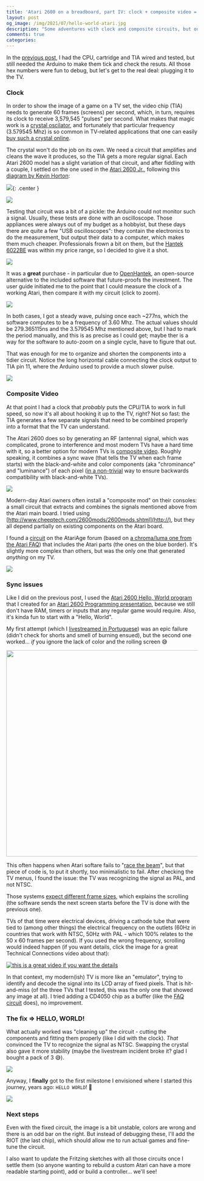 ```yaml
---
title: 'Atari 2600 on a breadboard, part IV: clock + composite video = Hello, World!'
layout: post
og_image: /img/2021/07/hello-world-atari.jpg
description: "Some adventures with clock and composite circuits, but our baby now talks to the TV set!"
comments: true
categories:
---
```


In the [previous post](https://chester.me/archives/2021/06/atari-2600-on-a-breadboard-part-3-tidying-up-and-adding-the-TIA-video-chipe/), I had the CPU, cartridge and TIA wired and tested, but still needed the Arduino to make them tick and check the resuts. All those hex numbers were fun to debug, but let's get to the real deal: plugging it to the TV.

<!--more-->

### Clock
In order to show the image of a game on a TV set, the video chip (TIA) needs to generate 60 frames (screens) per second, which, in turn, requires its clock to receive 3,579,545 "pulses" per second. What makes that magic work is a  [crystal oscilator](https://en.wikipedia.org/wiki/Crystal_oscillator), and fortunately that particular frequency (3.579545 Mhz) is so common in TV-related applications that one can easily [buy such a crystal online](https://www.walmart.ca/en/ip/3-x-3-579545-MHz-Crystal-Oscillator-HC-49S-Low-Profile/7DRO8USL2ETL).

The crystal won't do the job on its own. We need a circuit that amplifies and cleans the wave it produces, so the TIA gets a more regular signal. Each Atari 2600 model has a slight variation of that circuit, and after fiddling with a couple, I settled on the one used in the [Atari 2600 Jr.](http://www.atarimuseum.com/videogames/consoles/2600/atari2600jr.html), following this [diagram by Kevin Horton](http://www.kevtris.org/2600/2600schemo.html):

![](/img/2021/07/2600osc.gif){: .center }

![](/img/2021/07/clock-circuit-rough.jpeg)

Testing that circuit was a bit of a pickle: the Arduino could not monitor such a signal. Usually, these tests are done with an oscilloscope. Those appliances were always out of my budget as a hobbyist, but these days there are quite a few "USB oscilloscopes": they contain the electronics to do the measurement, but output their data to a computer, which makes them much cheaper. Professionals frown a bit on them, but the [Hantek 6022BE](https://www.amazon.ca/gp/product/B009H4AYII/) was within my price range, so I decided to give it a shot.

[![](/img/2021/07/oscilloscope-board-and-computer.jpeg)](/img/2021/07/oscilloscope-board-and-computer.jpeg)

It was a **great** purchase - in particular due to [OpenHantek](http://openhantek.org/), an open-source alternative to the included software that future-proofs the investment. The user guide initiated me to the point that I could measure the clock of a working Atari, then compare it with my circuit (click to zoom).

[![](/img/2021/07/clock.png)](/img/2021/07/clock.png)

In both cases, I got a steady wave, pulsing once each ~277ns, which the software computes to be a frequency of 3.60 Mhz. The actual values should be 279.365115ns and the 3.579545 Mhz mentioned above, but I had to mark the period manually, and this is as precise as I could get; maybe ther is a way for the software to auto-zoom on a single cycle, have to figure that out.

That was enough for me to organize and shorten the components into a tidier circuit. Notice the long horizontal cable connecting the clock output to TIA pin 11, where the Arduino used to provide a much slower pulse.

![](/img/2021/07/clock-final-with-tia.jpeg)
### Composite Video
At that point I had a clock that _probably_ puts the CPU/TIA to work in full speed, so now it's all about hooking it up to the TV, right? Not so fast: the TIA generates a few separate signals that need to be combined properly into a format that the TV can understand.

The Atari 2600 does so by generating an RF (antenna) signal, which was complicated, prone to interference and most modern TVs have a hard time with it, so a better option for modern TVs is [composite video](https://en.wikipedia.org/wiki/Composite_video). Roughly speaking, it combines a sync wave (that tells the TV when each frame starts) with the black-and-white and color components (aka "chrominance" and "luminance") of each pixel ([in a non-trivial](http://rfcafe.com/references/radio-news/color-tv-ntsc-system-radio-television-news-april-1954.htm) way to ensure backwards compatibility with black-and-white TVs).

[![](/img/2021/07/color-chart.png
)](/img/2021/07/color-chart.png
)

Modern-day Atari owners often install a "composite mod" on their consoles: a small circuit that extracts and combines the signals mentioned above from the Atari main board. I tried using [http://www.cheeptech.com/2600mods/2600mods.shtml](http://), but they all depend partially on existing components on the Atari board.

I found a [circuit](https://atariage.com/forums/topic/215414-composite-av-from-tia-chip/?do=findComment&comment=3065838) on the AtariAge forum (based on [a chroma/luma one from the Atari FAQ](https://www.atariage.com/2600/faq/index.html?SystemID=2600#composite)) that includes the Atari parts (the ones on the blue border). It's slightly more complex than others, but was the only one that generated  _anything_ on my TV.


[![](/img/2021/07/composite-circuit-from-parafin.png
)](/img/2021/07/composite-circuit-from-parafin.png
)

### Sync issues
Like I did on the previous post, I used the [Atari 2600 Hello, World program](https://gist.github.com/chesterbr/5864935) that I created for an [Atari 2600 Programming presentation](https://www.slideshare.net/chesterbr/atari-2600programming), because we still don't have RAM, timers or inputs that any regular game would require. Also, it's kinda fun to start with a "Hello, World".

My first attempt (which I [livestreamed in Portuguese](https://www.instagram.com/tv/CQoftoNF3zz/?utm_source=ig_web_copy_link)) was an epic failure (didn't check for shorts and smell of burning ensued), but the second one worked... _if_ you ignore the lack of color and the rolling screen 😅

<img src="/img/2021/07/scrolling.gif" alt="" class="center" style="width:700px; height:543px">

This often happens when Atari softare fails to "[race the beam](https://en.wikipedia.org/wiki/Racing_the_Beam)", but that piece of code is, to put it shortly, too minimalistic to fail. After checking the TV menus, I found the issue: the TV was recognizing the signal as PAL, and not NTSC.

Those systems [expect different frame sizes](https://www.spiceware.org/atari_ntsc_pal_secam.html), which explains the scrolling (the software sends the next screen starts before the TV is done with the previous one).

TVs of that time were electrical devices, driving a cathode tube that were tied to (among other things) the electrical frequency on the outlets (60Hz in countries that work with NTSC, 50Hz with PAL - which 100% relates to the 50 x 60 frames per second). If you used the wrong frequency, scrolling would indeed happen (if you want details, click the image for a great Technical Connections video about that):

[![this is a great video if you want the details](/img/2021/07/scrolling-person.jpg)](https://www.youtube.com/watch?v=l4UgZBs7ZGo)

In that context, my modern(ish) TV is more like an "emulator", trying to identify and decode the signal into its LCD array of fixed pixels. That is hit-and-miss (of the three TVs that I tested, this was the only one that showed any image at all). I tried adding a CD4050 chip as a buffer (like the [FAQ circuit](https://www.atariage.com/2600/faq/index.html?SystemID=2600#composite) does), no improvement.

### The fix => HELLO, WORLD!

What actually worked was "cleaning up" the circuit - cutting the components and fitting them properly (like I did with the clock). _That_ convinced the TV to recognize the signal as NTSC. Swapping the crystal also gave it more stability (maybe the livestream incident broke it? glad I bought a pack of 3 😅).

![](/img/2021/07/composite-final.jpeg)

Anyway, I **finally** got to the first milestone I envisioned where I started this journey, years ago: `HELLO WORLD`! 🎉

![](/img/2021/07/hello-world-atari.jpg)
### Next steps
Even with the fixed circuit, the image is a bit unstable, colors are wrong and there is an odd bar on the right. But instead of debugging these, I'll add the RIOT (the last chip), which should allow me to run actual games and fine-tune the circuit.

I also want to update the Fritzing sketches with all those circuits once I settle them (so anyone wanting to rebuild a custom Atari can have a more readable starting point), add or build a controller... we'll see!
